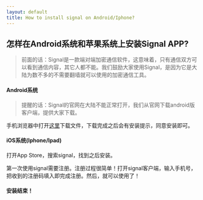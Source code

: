 ```yaml
---
layout: default
title: How to install signal on Android/Iphone?
---
```


## 怎样在Android系统和苹果系统上安装Signal APP?

> 前面的话：Signal是一款端对端加密通信软件，这意味着，只有通信双方可以看到通信内容，其它人都不能。我们鼓励大家使用Signal，是因为它是大陆为数不多的不需要翻墙就可以使用的加密通信工具。

#### Android系统

> 提醒的话：Signal的官网在大陆不能正常打开，我们从官网下载android版客户端，提供大家下载。

手机浏览器中打开[这里][1]下载文件，下载完成之后会有安装提示，同意安装即可。

#### iOS系统(Iphone/Ipad)

打开App Store，搜索signal，找到之后安装。

第一次使用signal需要注册。注册过程很简单！打开signal客户端，输入手机号，把收到的注册码填入即完成注册。然后，就可以使用了！

#### 安装结束！

[1]:<http://w8.undervineyard.com/Signal-website-release-4.15.5.apk>
